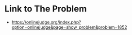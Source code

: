 # Link to The Problem
- https://onlinejudge.org/index.php?option=onlinejudge&page=show_problem&problem=1852